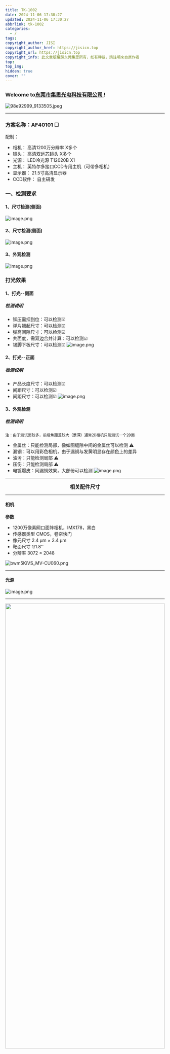 ```yaml
---
title: TK-1002
date: 2024-11-06 17:30:27
updated: 2024-11-06 17:30:27
abbrlink: tk-1002
categories:
  - /
tags: 
copyright_author: JISI
copyright_author_href: https://jisicn.top
copyright_url: https://jisicn.top
copyright_info: 此文章版權歸东莞集思所有，如有轉載，請註明來自原作者
top: 
top_img: 
hidden: true
cover: ""
---
```


### Welcome to[东莞市集思光电科技有限公司 ](https://jisicn.top) ! 

![98e92999_9133505.jpeg](https://tc.jisicn.top/img/202405031228351.jpeg)

---

### 方案名称：AF40101 ☐
配制：
- 相机： 高清1200万分辨率    X多个
- 镜头： 高清双远芯镜头    X多个
- 光源： LED冷光源 T12020B    X1
- 主机： 英特尔多接口CCD专用主机（可带多相机）   
- 显示器： 21.5寸高清显示器
- CCD软件： 自主研发


<!--<div align='center' ><font size='3'> <b>注：只看效果，其它并非本次参数</b></font></div>-->
<div STYLE="page-break-after: always;"></div> <!-- 分页 -->

### 一、检测要求
#### 1、尺寸检测(侧面)
![image.png](https://tc.jisicn.top/img/202411060935747.png)
#### 2、尺寸检测(侧面)
![image.png](https://tc.jisicn.top/img/202411060936297.png)

<div STYLE="page-break-after: always;"></div> <!-- 分页 -->

#### 3、外观检测
![image.png](https://tc.jisicn.top/img/202411060938415.png)

<div STYLE="page-break-after: always;"></div> <!-- 分页 -->

### 打光效果
#### 1、打光--侧面

##### 检测说明
 - 铆压需扣到位：可以检测☑
 - 弹片翘起尺寸：可以检测☑
 - 弹高间隙尺寸：可以检测☑
 - 共面度，需双边合并计算：可以检测☑
 - 锡脚下板尺寸：可以检测☑
![image.png](https://tc.jisicn.top/img/202411060950875.png)

<div STYLE="page-break-after: always;"></div> <!-- 分页 -->

#### 2、打光--正面

##### 检测说明
 - 产品长度尺寸：可以检测☑
 - 间距尺寸：可以检测☑
 - 间距尺寸：可以检测☑
![image.png](https://tc.jisicn.top/img/202411060955298.png)

<div STYLE="page-break-after: always;"></div> <!-- 分页 -->

#### 3、外观检测

##### 检测说明
`注：由于测试面较多，前后焦距差较大（景深）通常2D相机只能测试一个2D面`
- 金属丝：只能检测局部，像如图缝隙中间的金属丝可以检测 ⚠
- 漏铜：可以用彩色相机，由于漏铜与发黄明显存在颜色上的差异
- 油污：只能检测局部 ⚠
- 压伤：只能检测局部 ⚠
- 电镀爆皮：同漏铜效果，大部份可以检测
![image.png](https://tc.jisicn.top/img/202411060958844.png)


<div STYLE="page-break-after: always;"></div> <!-- 分页 -->

<!--<div align='center' ><font size='3'><b>☟ 安装2D参考 ☟</b></font></div>-->

<!-- <div align='center' ><font size='3'><b>局部放大</b></font></div> -->

---

<div align='center'><font size='3'><b>相关配件尺寸</b></font></div>

---
#### 相机

**参数**

-   1200万像素网口面阵相机，IMX178，黑白
-   传感器类型 CMOS，卷帘快门
-   像元尺寸 2.4 μm × 2.4 μm
-   靶面尺寸 1/1.8''
-   分辨率 3072 × 2048

![bwm5KiVS_MV-CU060.png](https://tc.jisicn.top/img/202303301656247.png)


---

<div STYLE="page-break-after: always;"></div> <!-- 分页 -->

#### 光源


![image.png](https://tc.jisicn.top/img/202312071431657.png)

---

<div align="center"><img src="https://tc.jisicn.top/img/202305082138888.png" width="100%" height="60%"></img></div>

<div STYLE="page-break-after: always;"></div> <!-- 分页 -->

**镜头**
**50mm**

<div align="center"><img src="https://tc.jisicn.top/img/202305082211396.png" width="100%" height="70%"></img></div>

---

<div align="center"><img src="https://tc.jisicn.top/img/JS_YX_022.jpg" width="100%" height="60%"></img>
</div>

---

<div STYLE="page-break-after: always;"></div> <!-- 分页 -->

<div align="center"><img src="https://tc.jisicn.top/img/202304122151817.JPG" width="100%" height="50%"></img></div>

---

#### 文件下载：
[下载](https://jisi.lanzout.com/iVNrj2edtxvi)

---

<center><a href="Https://www.jisicn.top" target="_blank">东莞集思光电科技有限公司</a></center>
<center><a href="Https://www.jisicn.top" target="_blank">https://www.jisicn.top</a></center>
<center><a href="Https://www.dgjisi.eu.org" target="_blank">https://www.dgjisi.eu.org</a></center>

---

<div align='center' ><font size='50'><b>End Thanks</b></font></div>